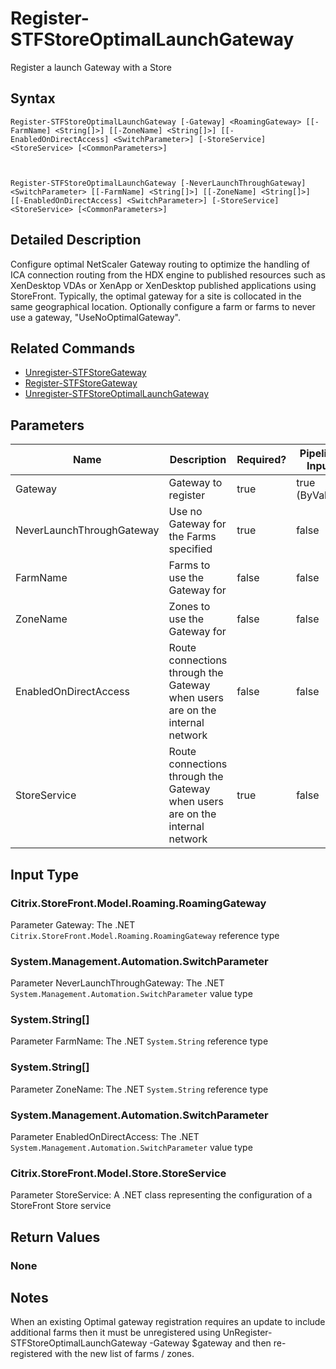 ﻿# Register-STFStoreOptimalLaunchGateway

Register a launch Gateway with a Store

## Syntax

```
Register-STFStoreOptimalLaunchGateway [-Gateway] <RoamingGateway> [[-FarmName] <String[]>] [[-ZoneName] <String[]>] [[-EnabledOnDirectAccess] <SwitchParameter>] [-StoreService] <StoreService> [<CommonParameters>]



Register-STFStoreOptimalLaunchGateway [-NeverLaunchThroughGateway] <SwitchParameter> [[-FarmName] <String[]>] [[-ZoneName] <String[]>] [[-EnabledOnDirectAccess] <SwitchParameter>] [-StoreService] <StoreService> [<CommonParameters>]
```

## Detailed Description

Configure optimal NetScaler Gateway routing to optimize the handling of ICA connection routing from the HDX engine to published resources such as XenDesktop VDAs or XenApp or XenDesktop published applications using StoreFront. Typically, the optimal gateway for a site is collocated in the same geographical location. Optionally configure a farm or farms to never use a gateway, "UseNoOptimalGateway".

## Related Commands

* [Unregister-STFStoreGateway](Unregister-STFStoreGateway.md)
* [Register-STFStoreGateway](Register-STFStoreGateway.md)
* [Unregister-STFStoreOptimalLaunchGateway](Unregister-STFStoreOptimalLaunchGateway.md)

## Parameters

| Name   | Description | Required? | Pipeline Input | Default Value |
| --- | --- | --- | --- | --- |
|Gateway|Gateway to register|true|true (ByValue)| |
|NeverLaunchThroughGateway|Use no Gateway for the Farms specified|true|false| |
|FarmName|Farms to use the Gateway for|false|false| |
|ZoneName|Zones to use the Gateway for|false|false| |
|EnabledOnDirectAccess|Route connections through the Gateway when users are on the internal network|false|false| |
|StoreService|Route connections through the Gateway when users are on the internal network|true|false| |

## Input Type

### Citrix.StoreFront.Model.Roaming.RoamingGateway

Parameter Gateway: The .NET `Citrix.StoreFront.Model.Roaming.RoamingGateway` reference type

### System.Management.Automation.SwitchParameter

Parameter NeverLaunchThroughGateway: The .NET `System.Management.Automation.SwitchParameter` value type

### System.String[]

Parameter FarmName: The .NET `System.String` reference type

### System.String[]

Parameter ZoneName: The .NET `System.String` reference type

### System.Management.Automation.SwitchParameter

Parameter EnabledOnDirectAccess: The .NET `System.Management.Automation.SwitchParameter` value type

### Citrix.StoreFront.Model.Store.StoreService

Parameter StoreService: A .NET class representing the configuration of a StoreFront Store service

## Return Values

### None

## Notes

When an existing Optimal gateway registration requires an update to include additional farms then it must be unregistered using UnRegister-STFStoreOptimalLaunchGateway -Gateway $gateway and then re-registered with the new list of farms / zones.
